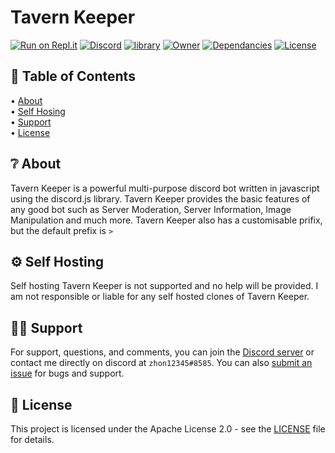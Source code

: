 # Tavern Keeper

[![Run on Repl.it](https://repl.it/badge/github/zhon12345/Tavern_Keeper)](https://repl.it/github/zhon12345/Tavern_Keeper)
[![Discord](https://img.shields.io/discord/450846546867519503.svg?label=&logo=discord&logoColor=ffffff&color=7389D8&labelColor=6A7EC2)](https://discord.gg/WS3GthM)
[![library](https://img.shields.io/badge/library-discord.js-blue)](https://discord.js.org/#/)
[![Owner](https://img.shields.io/badge/owner-zhon12345%238585-blue)](https://discord.gg/WS3GthM)
[![Dependancies](https://img.shields.io/depfu/zhon12345/Tavern_Keeper)](https://github.com/zhon12345/Tavern_Keeper)
[![License](http://img.shields.io/:license-mit-blue.svg)](http://doge.mit-license.org)

## 📝 Table of Contents 

• [About](https://github.com/zhon12345/Tavern_Keeper#-about)\
• [Self Hosing](https://github.com/zhon12345/Tavern_Keeper#-self-hosting)\
• [Support](https://github.com/zhon12345/Tavern_Keeper#-support)\
• [License](https://github.com/zhon12345/Tavern_Keeper#-license)

## ❔ About
Tavern Keeper is a powerful multi-purpose discord bot written in javascript using the discord.js library. Tavern Keeper provides the basic features of any good bot such as Server Moderation, Server Information, Image Manipulation and much more. Tavern Keeper also has a customisable prifix, but the default prefix is `>`

## ⚙ Self Hosting
Self hosting Tavern Keeper is not supported and no help will be provided. I am not responsible or liable for any self hosted clones of Tavern Keeper.

## 🙋‍♂️ Support
For support, questions, and comments, you can join the [Discord server](https://discord.gg/WS3GthM) or contact me directly on discord at `zhon12345#8585`. You can also [submit an issue](https://github.com/zhon12345/Tavern_Keeper/issues/new) for bugs and support.

## 📄 License
This project is licensed under the Apache License 2.0 - see the [LICENSE](https://github.com/zhon12345/Tavern_Keeper/blob/master/LICENSE) file for details.
